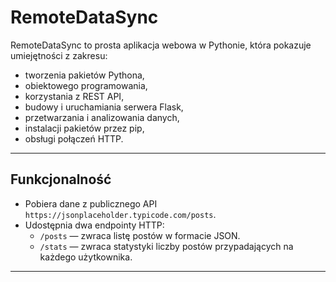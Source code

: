 # RemoteDataSync

RemoteDataSync to prosta aplikacja webowa w Pythonie, która pokazuje umiejętności z zakresu:

- tworzenia pakietów Pythona,
- obiektowego programowania,
- korzystania z REST API,
- budowy i uruchamiania serwera Flask,
- przetwarzania i analizowania danych,
- instalacji pakietów przez pip,
- obsługi połączeń HTTP.

---

## Funkcjonalność

- Pobiera dane z publicznego API `https://jsonplaceholder.typicode.com/posts`.
- Udostępnia dwa endpointy HTTP:
  - `/posts` — zwraca listę postów w formacie JSON.
  - `/stats` — zwraca statystyki liczby postów przypadających na każdego użytkownika.
  
---
